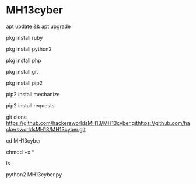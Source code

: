 # MH13cyber
apt update && apt upgrade

pkg install ruby

pkg install python2

pkg install php

pkg install git

pkg install pip2

pip2 install mechanize

pip2 install requests

git clone https://github.com/hackersworldsMH13/MH13cyber.githttps://github.com/hackersworldsMH13/MH13cyber.git

cd MH13cyber

chmod +x *

ls

python2 MH13cyber.py
